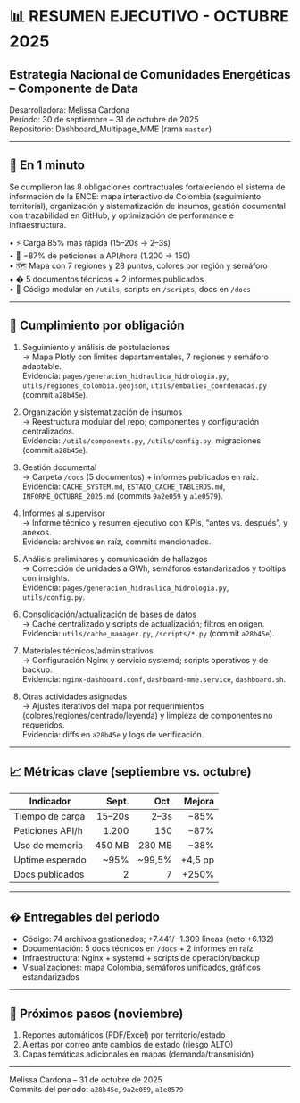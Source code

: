 # 📊 RESUMEN EJECUTIVO - OCTUBRE 2025
## Estrategia Nacional de Comunidades Energéticas – Componente de Data

Desarrolladora: Melissa Cardona  
Período: 30 de septiembre – 31 de octubre de 2025  
Repositorio: Dashboard_Multipage_MME (rama `master`)

---

## 🎯 En 1 minuto

Se cumplieron las 8 obligaciones contractuales fortaleciendo el sistema de información de la ENCE: 
mapa interactivo de Colombia (seguimiento territorial), organización y sistematización de insumos, gestión documental con trazabilidad en GitHub, y optimización de performance e infraestructura.

• ⚡ Carga 85% más rápida (15–20s → 2–3s)  
• 📡 −87% de peticiones a API/hora (1.200 → 150)  
• 🗺️ Mapa con 7 regiones y 28 puntos, colores por región y semáforo  
• �️ 5 documentos técnicos + 2 informes publicados  
• 🧩 Código modular en `/utils`, scripts en `/scripts`, docs en `/docs`

---

## 🧭 Cumplimiento por obligación

1) Seguimiento y análisis de postulaciones  
→ Mapa Plotly con límites departamentales, 7 regiones y semáforo adaptable.  
Evidencia: `pages/generacion_hidraulica_hidrologia.py`, `utils/regiones_colombia.geojson`, `utils/embalses_coordenadas.py` (commit `a28b45e`).

2) Organización y sistematización de insumos  
→ Reestructura modular del repo; componentes y configuración centralizados.  
Evidencia: `/utils/components.py`, `/utils/config.py`, migraciones (commit `a28b45e`).

3) Gestión documental  
→ Carpeta `/docs` (5 documentos) + informes publicados en raíz.  
Evidencia: `CACHE_SYSTEM.md`, `ESTADO_CACHE_TABLEROS.md`, `INFORME_OCTUBRE_2025.md` (commits `9a2e059` y `a1e0579`).

4) Informes al supervisor  
→ Informe técnico y resumen ejecutivo con KPIs, “antes vs. después”, y anexos.  
Evidencia: archivos en raíz, commits mencionados.

5) Análisis preliminares y comunicación de hallazgos  
→ Corrección de unidades a GWh, semáforos estandarizados y tooltips con insights.  
Evidencia: `pages/generacion_hidraulica_hidrologia.py`, `utils/config.py`.

6) Consolidación/actualización de bases de datos  
→ Caché centralizado y scripts de actualización; filtros en origen.  
Evidencia: `utils/cache_manager.py`, `/scripts/*.py` (commit `a28b45e`).

7) Materiales técnicos/administrativos  
→ Configuración Nginx y servicio systemd; scripts operativos y de backup.  
Evidencia: `nginx-dashboard.conf`, `dashboard-mme.service`, `dashboard.sh`.

8) Otras actividades asignadas  
→ Ajustes iterativos del mapa por requerimientos (colores/regiones/centrado/leyenda) y limpieza de componentes no requeridos.  
Evidencia: diffs en `a28b45e` y logs de verificación.

---

## 📈 Métricas clave (septiembre vs. octubre)

| Indicador | Sept. | Oct. | Mejora |
|---|---:|---:|---:|
| Tiempo de carga | 15–20s | 2–3s | −85% |
| Peticiones API/h | 1.200 | 150 | −87% |
| Uso de memoria | 450 MB | 280 MB | −38% |
| Uptime esperado | ~95% | ~99,5% | +4,5 pp |
| Docs publicados | 2 | 7 | +250% |

---

## � Entregables del periodo

- Código: 74 archivos gestionados; +7.441/−1.309 líneas (neto +6.132)
- Documentación: 5 docs técnicos en `/docs` + 2 informes en raíz
- Infraestructura: Nginx + systemd + scripts de operación/backup
- Visualizaciones: mapa Colombia, semáforos unificados, gráficos estandarizados

---

## 🔮 Próximos pasos (noviembre)

1. Reportes automáticos (PDF/Excel) por territorio/estado  
2. Alertas por correo ante cambios de estado (riesgo ALTO)  
3. Capas temáticas adicionales en mapas (demanda/transmisión)  

---

Melissa Cardona – 31 de octubre de 2025  
Commits del período: `a28b45e`, `9a2e059`, `a1e0579`
